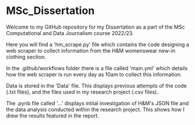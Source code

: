 # MSc_Dissertation

Welcome to my GitHub repository for my Dissertation as a part of the MSc Computational and Data Journalism course 2022/23. 

Here you will find a 'hm_scrape.py' file which contains the code designing a web scraper to collect information from the 
H&M womenswear new-in clothing section. 

In the .github/workflows folder there is a file called 'main.yml' which details how the web scraper is run every day as 10am to collect this information. 

Data is stored in the 'Data' file. This displays previous attempts of the code (.txt files), and the files used in my research project 
(.csv files). 

The .pynb file called '...' displays intiial investigation of H&M's JSON file and the data analysis conducted within the research project. This shows how I drew the results featured in the report. 
